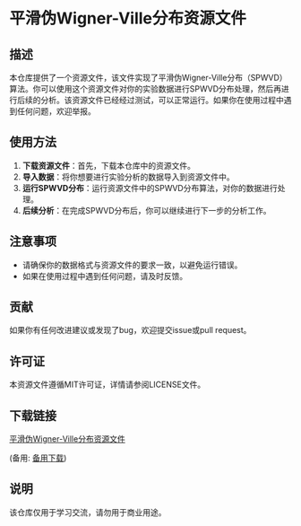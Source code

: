 # 平滑伪Wigner-Ville分布资源文件

## 描述

本仓库提供了一个资源文件，该文件实现了平滑伪Wigner-Ville分布（SPWVD）算法。你可以使用这个资源文件对你的实验数据进行SPWVD分布处理，然后再进行后续的分析。该资源文件已经经过测试，可以正常运行。如果你在使用过程中遇到任何问题，欢迎举报。

## 使用方法

1. **下载资源文件**：首先，下载本仓库中的资源文件。
2. **导入数据**：将你想要进行实验分析的数据导入到资源文件中。
3. **运行SPWVD分布**：运行资源文件中的SPWVD分布算法，对你的数据进行处理。
4. **后续分析**：在完成SPWVD分布后，你可以继续进行下一步的分析工作。

## 注意事项

- 请确保你的数据格式与资源文件的要求一致，以避免运行错误。
- 如果在使用过程中遇到任何问题，请及时反馈。

## 贡献

如果你有任何改进建议或发现了bug，欢迎提交issue或pull request。

## 许可证

本资源文件遵循MIT许可证，详情请参阅LICENSE文件。

## 下载链接
[平滑伪Wigner-Ville分布资源文件](https://pan.quark.cn/s/4c085c129ed6) 

(备用: [备用下载](https://pan.baidu.com/s/1iZ7aJIQIgKgo_c6aqFTjIw?pwd=1234))

## 说明

该仓库仅用于学习交流，请勿用于商业用途。

